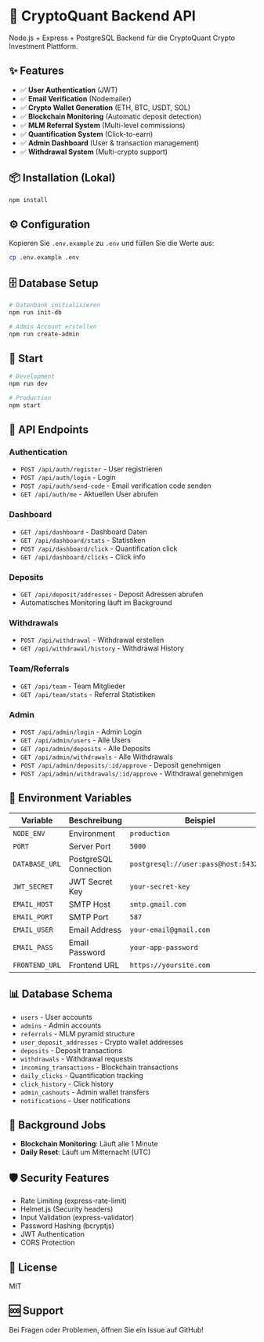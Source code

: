 # 🚀 CryptoQuant Backend API

Node.js + Express + PostgreSQL Backend für die CryptoQuant Crypto Investment Plattform.

## ✨ Features

- ✅ **User Authentication** (JWT)
- ✅ **Email Verification** (Nodemailer)
- ✅ **Crypto Wallet Generation** (ETH, BTC, USDT, SOL)
- ✅ **Blockchain Monitoring** (Automatic deposit detection)
- ✅ **MLM Referral System** (Multi-level commissions)
- ✅ **Quantification System** (Click-to-earn)
- ✅ **Admin Dashboard** (User & transaction management)
- ✅ **Withdrawal System** (Multi-crypto support)

## 📦 Installation (Lokal)

```bash
npm install
```

## ⚙️ Configuration

Kopieren Sie `.env.example` zu `.env` und füllen Sie die Werte aus:

```bash
cp .env.example .env
```

## 🗄️ Database Setup

```bash
# Datenbank initialisieren
npm run init-db

# Admin Account erstellen
npm run create-admin
```

## 🚀 Start

```bash
# Development
npm run dev

# Production
npm start
```

## 📡 API Endpoints

### Authentication
- `POST /api/auth/register` - User registrieren
- `POST /api/auth/login` - Login
- `POST /api/auth/send-code` - Email verification code senden
- `GET /api/auth/me` - Aktuellen User abrufen

### Dashboard
- `GET /api/dashboard` - Dashboard Daten
- `GET /api/dashboard/stats` - Statistiken
- `POST /api/dashboard/click` - Quantification click
- `GET /api/dashboard/clicks` - Click info

### Deposits
- `GET /api/deposit/addresses` - Deposit Adressen abrufen
- Automatisches Monitoring läuft im Background

### Withdrawals
- `POST /api/withdrawal` - Withdrawal erstellen
- `GET /api/withdrawal/history` - Withdrawal History

### Team/Referrals
- `GET /api/team` - Team Mitglieder
- `GET /api/team/stats` - Referral Statistiken

### Admin
- `POST /api/admin/login` - Admin Login
- `GET /api/admin/users` - Alle Users
- `GET /api/admin/deposits` - Alle Deposits
- `GET /api/admin/withdrawals` - Alle Withdrawals
- `POST /api/admin/deposits/:id/approve` - Deposit genehmigen
- `POST /api/admin/withdrawals/:id/approve` - Withdrawal genehmigen

## 🔐 Environment Variables

| Variable | Beschreibung | Beispiel |
|----------|--------------|----------|
| `NODE_ENV` | Environment | `production` |
| `PORT` | Server Port | `5000` |
| `DATABASE_URL` | PostgreSQL Connection | `postgresql://user:pass@host:5432/db` |
| `JWT_SECRET` | JWT Secret Key | `your-secret-key` |
| `EMAIL_HOST` | SMTP Host | `smtp.gmail.com` |
| `EMAIL_PORT` | SMTP Port | `587` |
| `EMAIL_USER` | Email Address | `your-email@gmail.com` |
| `EMAIL_PASS` | Email Password | `your-app-password` |
| `FRONTEND_URL` | Frontend URL | `https://yoursite.com` |

## 📊 Database Schema

- `users` - User accounts
- `admins` - Admin accounts
- `referrals` - MLM pyramid structure
- `user_deposit_addresses` - Crypto wallet addresses
- `deposits` - Deposit transactions
- `withdrawals` - Withdrawal requests
- `incoming_transactions` - Blockchain transactions
- `daily_clicks` - Quantification tracking
- `click_history` - Click history
- `admin_cashouts` - Admin wallet transfers
- `notifications` - User notifications

## 🔄 Background Jobs

- **Blockchain Monitoring**: Läuft alle 1 Minute
- **Daily Reset**: Läuft um Mitternacht (UTC)

## 🛡️ Security Features

- Rate Limiting (express-rate-limit)
- Helmet.js (Security headers)
- Input Validation (express-validator)
- Password Hashing (bcryptjs)
- JWT Authentication
- CORS Protection

## 📝 License

MIT

## 🆘 Support

Bei Fragen oder Problemen, öffnen Sie ein Issue auf GitHub!

